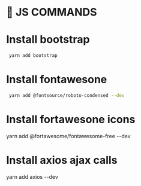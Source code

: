 # 🚀 JS COMMANDS

# Install bootstrap
```bash
 yarn add bootstrap
```

# Install fontawesone 
```bash
 yarn add @fontsource/roboto-condensed --dev
```

# Install fortawesone icons
yarn add @fortawesome/fontawesome-free --dev

# Install axios ajax calls
yarn add axios --dev
